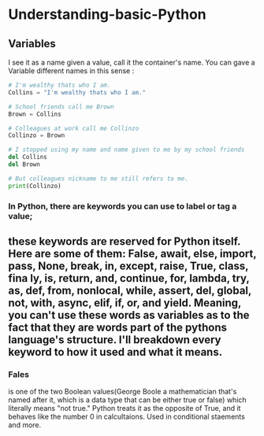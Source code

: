 # Understanding-basic-Python

  ## Variables
I see it as a name given a value, call it the container's name. You can gave a Variable different names in this sense :

```python 
# I'm wealthy thats who I am.
Collins = "I'm wealthy thats who I am."

# School friends call me Brown
Brown = Collins

# Colleagues at work call me Collinzo 
Collinzo = Brown 

# I stopped using my name and name given to me by my school friends
del Collins
del Brown

# But colleagues nickname to me still refers to me.
print(Collinzo)
```
### In Python, there are keywords you can use to label or tag a value;
 these keywords are reserved for Python itself. Here are some of them: False, await, 
else, import, pass, None, break, in, except, raise, True, class, fina ly, is, return, 
and, continue, for, lambda, try, as, def, from, nonlocal, while, assert, del, global, 
not, with, async, elif, if, or, and yield. 
 Meaning, you can't use these words as variables as to the fact that they are words part of the pythons language's structure.
  I'll breakdown every keyword to how it used and what it means.
  ------------

  ### Fales 
  is one of the two Boolean values(George Boole a mathematician that's named after it, which is a data type that can be either true or false) which literally means "not true." Python treats it as the opposite of True, and it behaves like the number 0 in calcultaions.
  Used in conditional staements and more.

  ```python

